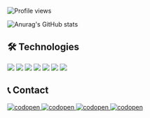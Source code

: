<p align="left"> <img src="https://komarev.com/ghpvc/?username=ssluca5&color=green" alt="Profile views" /> </p>

![Anurag's GitHub stats](https://github-readme-stats.vercel.app/api?username=ssluca5&hide=contribs,prs&theme=default)

## 🛠️&nbsp;Technologies  
<div align="left">  
  <img src="https://img.shields.io/badge/Oracle-F80000?style=flat&logo=oracle&logoColor=black">
  <img src="https://img.shields.io/badge/Microsoft%20SQL%20Server-CC2927?style=flat&logo=microsoft%20sql%20server&logoColor=white">
  <img src="https://img.shields.io/badge/PostgreSQL-316192?style=flat&logo=postgresql&logoColor=white">  
  <img src="https://img.shields.io/badge/MySQL-005C84?style=flat&logo=mysql&logoColor=white">  
  <img src="https://img.shields.io/badge/SQLite-07405E?style=flat&logo=sqlite&logoColor=white">
  <img src="https://img.shields.io/badge/Python-3776AB?style=flat&logo=python&logoColor=white">
  <img src="https://img.shields.io/badge/GitHub-100000?style=flat&logo=github&logoColor=white">
</div>
  
## 📞&nbsp;Contact  

<div> 
  <a href="https://www.instagram.com/luccassilveira/" target="_blank">
    <img src="https://img.shields.io/badge/Instagram-E4405F?style=flat&logo=instagram&logoColor=white" alt="codopen" />
  </a>
  <a href="https://www.linkedin.com/in/luccas-silveira/" target="_blank">
    <img src="https://img.shields.io/badge/LinkedIn-0077B5?style=flat&logo=linkedin&logoColor=white" alt="codopen" />
  </a>
 	<a href = "mailto:lukas_silva5@hotmail.com" target="_blank">
    <img src="https://img.shields.io/badge/Microsoft_Outlook-0078D4?style=flat&logo=microsoft-outlook&logoColor=white" alt="codopen">
  </a>
  <a href = "mailto:lukas.silv@gmail.com" target="_blank">
    <img src="https://img.shields.io/badge/Gmail-D14836?style=flat&logo=gmail&logoColor=white" alt="codopen">
  </a>
</div>
